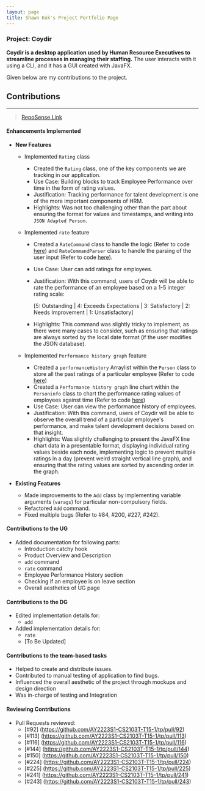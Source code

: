 ```yaml
---
layout: page
title: Shawn Kok's Project Portfolio Page
---
```


### Project: Coydir

**Coydir is a desktop application used by Human Resource Executives to streamline processes in managing their staffing.**
The user interacts with it using a CLI, and it has a GUI created with JavaFX.

Given below are my contributions to the project.

## Contributions
---
>[RepoSense Link](https://nus-cs2103-ay2223s1.github.io/tp-dashboard/?search=&sort=groupTitle&sortWithin=title&timeframe=commit&mergegroup=&groupSelect=groupByRepos&breakdown=true&checkedFileTypes=docs~functional-code~test-code~other&since=2022-09-16&tabOpen=true&tabType=authorship&zFR=false&tabAuthor=Kok-je&tabRepo=AY2223S1-CS2103T-T15-1%2Ftp%5Bmaster%5D&authorshipIsMergeGroup=false&authorshipFileTypes=docs~functional-code~test-code~other&authorshipIsBinaryFileTypeChecked=false&authorshipIsIgnoredFilesChecked=false)

#### Enhancements Implemented
* **New Features**
  * Implemented `Rating` class
    * Created the `Rating` class, one of the key components we are tracking in our application.
    * Use Case: Building blocks to track Employee Performance over time in the form of rating values.
    * Justification: Tracking performance for talent development is one of the more important components of HRM.
    * Highlights: Was not too challenging other than the part about ensuring the format for values and timestamps, and writing into `JSON Adapted Person`.

  * Implemented `rate` feature
    * Created a `RateCommand` class to handle the logic (Refer to code [here](https://github.com/AY2223S1-CS2103T-T15-1/tp/blob/master/src/main/java/coydir/logic/commands/RateCommand.java)) 
    and `RateCommandParser` class to handle the parsing of the user input (Refer to code [here](https://github.com/AY2223S1-CS2103T-T15-1/tp/blob/master/src/main/java/coydir/logic/parser/RateCommandParser.java)).
    * Use Case: User can add ratings for employees.
    * Justification: With this command, users of Coydir will be able to rate the performance of an employee based on a 1-5 integer rating scale:

        [5: Outstanding | 4: Exceeds Expectations | 3: Satisfactory | 2: Needs Improvement | 1: Unsatisfactory]
    * Highlights: This command was slightly tricky to implement, as there were many cases to consider, such as ensuring that ratings are always sorted by the local date format (if the user modifies the JSON database).

  * Implemented `Performance history graph` feature
    * Created a `performanceHistory` Arraylist within the `Person` class to store all the past ratings of a particular employee (Refer to code [here](https://github.com/AY2223S1-CS2103T-T15-1/tp/blob/master/src/main/java/coydir/model/person/Person.java))
    * Created a `Performance history graph` line chart within the `Personinfo` class to chart the performance rating values of employees against time (Refer to code [here](https://github.com/AY2223S1-CS2103T-T15-1/tp/blob/master/src/main/java/coydir/ui/PersonInfo.java))
    * Use Case: User can view the performance history of employees.
    * Justification: With this command, users of Coydir will be able to observe the overall trend of a particular employee's performance, and make talent development decisions based on that insight.
    * Highlights: Was slightly challenging to present the JavaFX line chart data in a presentable format, displaying individual rating values beside each node, implementing logic to prevent multiple ratings in a day (prevent weird straight vertical line graph), and ensuring that the rating values are sorted by ascending order in the graph.

* **Existing Features**
  * Made improvements to the `Add` class by implementing variable arguments (`varags`) for particular non-compulsory fields.
  * Refactored `Add` command.
  * Fixed multiple bugs (Refer to #84, #200, #227, #242).

#### Contributions to the UG
* Added documentation for following parts:
  * Introduction catchy hook
  * Product Overview and Description
  * `add` command
  * `rate` command
  * Employee Performance History section
  * Checking if an employee is on leave section
  * Overall aesthetics of UG page

#### Contributions to the DG
* Edited implementation details for:
  * `add`
* Added implementation details for:
  * `rate`
  * [To Be Updated]

#### Contributions to the team-based tasks
* Helped to create and distribute issues.
* Contributed to manual testing of application to find bugs.
* Influenced the overall aesthetic of the project through mockups and design direction
* Was in-charge of testing and Integration

#### Reviewing Contributions
* Pull Requests reviewed:
  * [#92] (https://github.com/AY2223S1-CS2103T-T15-1/tp/pull/92)
  * [#113] (https://github.com/AY2223S1-CS2103T-T15-1/tp/pull/113)
  * [#116] (https://github.com/AY2223S1-CS2103T-T15-1/tp/pull/116)
  * [#144] (https://github.com/AY2223S1-CS2103T-T15-1/tp/pull/144)
  * [#150] (https://github.com/AY2223S1-CS2103T-T15-1/tp/pull/150)
  * [#224] (https://github.com/AY2223S1-CS2103T-T15-1/tp/pull/224)
  * [#225] (https://github.com/AY2223S1-CS2103T-T15-1/tp/pull/225)
  * [#241] (https://github.com/AY2223S1-CS2103T-T15-1/tp/pull/241)
  * [#243] (https://github.com/AY2223S1-CS2103T-T15-1/tp/pull/243)
